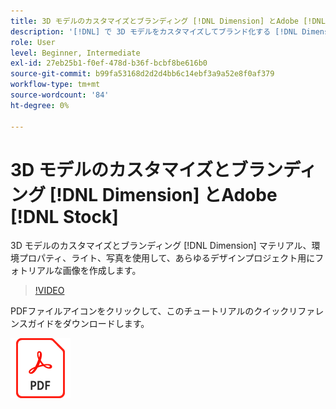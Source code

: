 ```yaml
---
title: 3D モデルのカスタマイズとブランディング [!DNL Dimension] とAdobe [!DNL Stock]
description: '[!DNL] で 3D モデルをカスタマイズしてブランド化する [!DNL Dimension]] マテリアル、環境プロパティ、ライト、写真を使用して、あらゆるデザインプロジェクト用にフォトリアルな画像を作成します'
role: User
level: Beginner, Intermediate
exl-id: 27eb25b1-f0ef-478d-b36f-bcbf8be616b0
source-git-commit: b99fa53168d2d2d4bb6c14ebf3a9a52e8f0af379
workflow-type: tm+mt
source-wordcount: '84'
ht-degree: 0%

---
```


# 3D モデルのカスタマイズとブランディング [!DNL Dimension] とAdobe [!DNL Stock]

3D モデルのカスタマイズとブランディング [!DNL Dimension] マテリアル、環境プロパティ、ライト、写真を使用して、あらゆるデザインプロジェクト用にフォトリアルな画像を作成します。

>[!VIDEO](https://video.tv.adobe.com/v/331005?hidetitle=true)

PDFファイルアイコンをクリックして、このチュートリアルのクイックリファレンスガイドをダウンロードします。

[![PDFファイルアイコン ](../assets/acrobat_PDF_96.png)](../quick-reference/SkiptheShootGettheShot.pdf)
